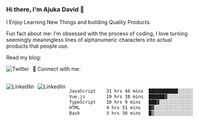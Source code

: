 ### Hi there, I'm Ajuka David 🥷

I Enjoy Learning New Things and building Quality Products.

Fun fact about me: I'm obsessed with the process of coding, I love turning seemingly meaningless lines of alphanumeric characters into actual products that people use.

Read my blog:

<a href="https://tobit.hashnode.dev/"> <img src="https://img.shields.io/badge/Hashnode-2962FF?style=for-the-badge&logo=hashnode&logoColor=white"
     alt="Twitter"
     style="float: left; margin-right: 10px;" /> </a>


📱 Connect with me: 

<br />
<a href="https://www.linkedin.com/in/david-ajuka-630660144/"> <img src="https://img.shields.io/badge/LinkedIn-0077B5?style=for-the-badge&logo=linkedin&logoColor=white"
     alt="LinkedIin"
     style="float: left; margin-right: 10px;" /> </a> <a href="mailto:ajuka.zephiniah@gmail.com"> <img src="https://img.shields.io/badge/Gmail-D14836?style=for-the-badge&logo=gmail&logoColor=white"
     alt="LinkedIin"
     style="float: left; margin-right: 10px;" /> </a>
     

<!--START_SECTION:waka-->

```txt
JavaScript    31 hrs 46 mins  ███████████░░░░░░░░░░░░░░   43.85 %
Vue.js        19 hrs 38 mins  ██████▓░░░░░░░░░░░░░░░░░░   27.11 %
TypeScript    10 hrs 9 mins   ███▓░░░░░░░░░░░░░░░░░░░░░   14.03 %
HTML          4 hrs 51 mins   █▓░░░░░░░░░░░░░░░░░░░░░░░   06.71 %
Bash          3 hrs 30 mins   █▒░░░░░░░░░░░░░░░░░░░░░░░   04.85 %
```

<!--END_SECTION:waka-->
